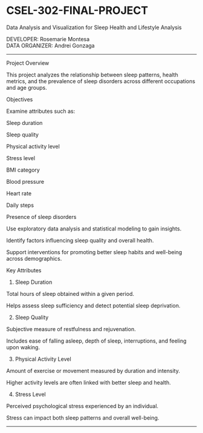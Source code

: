 # CSEL-302-FINAL-PROJECT


Data Analysis and Visualization for Sleep Health and Lifestyle Analysis


DEVELOPER: Rosemarie Montesa <br/>
DATA ORGANIZER: Andrei Gonzaga

---

Project Overview

This project analyzes the relationship between sleep patterns, health metrics, and the prevalence of sleep disorders across different occupations and age groups.

Objectives

Examine attributes such as:

Sleep duration

Sleep quality

Physical activity level

Stress level

BMI category

Blood pressure

Heart rate

Daily steps

Presence of sleep disorders


Use exploratory data analysis and statistical modeling to gain insights.

Identify factors influencing sleep quality and overall health.

Support interventions for promoting better sleep habits and well-being across demographics.


Key Attributes

1. Sleep Duration

Total hours of sleep obtained within a given period.

Helps assess sleep sufficiency and detect potential sleep deprivation.



2. Sleep Quality

Subjective measure of restfulness and rejuvenation.

Includes ease of falling asleep, depth of sleep, interruptions, and feeling upon waking.



3. Physical Activity Level

Amount of exercise or movement measured by duration and intensity.

Higher activity levels are often linked with better sleep and health.



4. Stress Level

Perceived psychological stress experienced by an individual.

Stress can impact both sleep patterns and overall well-being.





---
